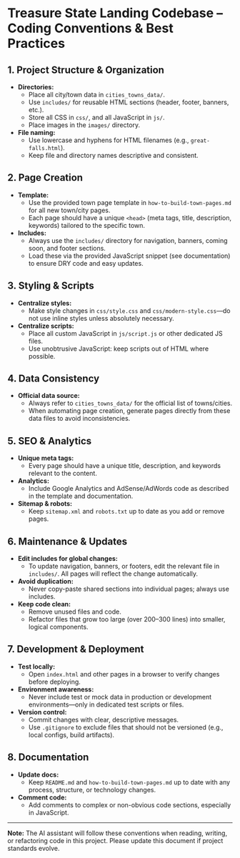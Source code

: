 # Treasure State Landing Codebase – Coding Conventions & Best Practices

## 1. Project Structure & Organization
- **Directories:**
  - Place all city/town data in `cities_towns_data/`.
  - Use `includes/` for reusable HTML sections (header, footer, banners, etc.).
  - Store all CSS in `css/`, and all JavaScript in `js/`.
  - Place images in the `images/` directory.
- **File naming:**
  - Use lowercase and hyphens for HTML filenames (e.g., `great-falls.html`).
  - Keep file and directory names descriptive and consistent.

## 2. Page Creation
- **Template:**
  - Use the provided town page template in `how-to-build-town-pages.md` for all new town/city pages.
  - Each page should have a unique `<head>` (meta tags, title, description, keywords) tailored to the specific town.
- **Includes:**
  - Always use the `includes/` directory for navigation, banners, coming soon, and footer sections.
  - Load these via the provided JavaScript snippet (see documentation) to ensure DRY code and easy updates.

## 3. Styling & Scripts
- **Centralize styles:**
  - Make style changes in `css/style.css` and `css/modern-style.css`—do not use inline styles unless absolutely necessary.
- **Centralize scripts:**
  - Place all custom JavaScript in `js/script.js` or other dedicated JS files.
  - Use unobtrusive JavaScript: keep scripts out of HTML where possible.

## 4. Data Consistency
- **Official data source:**
  - Always refer to `cities_towns_data/` for the official list of towns/cities.
  - When automating page creation, generate pages directly from these data files to avoid inconsistencies.

## 5. SEO & Analytics
- **Unique meta tags:**
  - Every page should have a unique title, description, and keywords relevant to the content.
- **Analytics:**
  - Include Google Analytics and AdSense/AdWords code as described in the template and documentation.
- **Sitemap & robots:**
  - Keep `sitemap.xml` and `robots.txt` up to date as you add or remove pages.

## 6. Maintenance & Updates
- **Edit includes for global changes:**
  - To update navigation, banners, or footers, edit the relevant file in `includes/`. All pages will reflect the change automatically.
- **Avoid duplication:**
  - Never copy-paste shared sections into individual pages; always use includes.
- **Keep code clean:**
  - Remove unused files and code.
  - Refactor files that grow too large (over 200–300 lines) into smaller, logical components.

## 7. Development & Deployment
- **Test locally:**
  - Open `index.html` and other pages in a browser to verify changes before deploying.
- **Environment awareness:**
  - Never include test or mock data in production or development environments—only in dedicated test scripts or files.
- **Version control:**
  - Commit changes with clear, descriptive messages.
  - Use `.gitignore` to exclude files that should not be versioned (e.g., local configs, build artifacts).

## 8. Documentation
- **Update docs:**
  - Keep `README.md` and `how-to-build-town-pages.md` up to date with any process, structure, or technology changes.
- **Comment code:**
  - Add comments to complex or non-obvious code sections, especially in JavaScript.

---

**Note:** The AI assistant will follow these conventions when reading, writing, or refactoring code in this project. Please update this document if project standards evolve.
